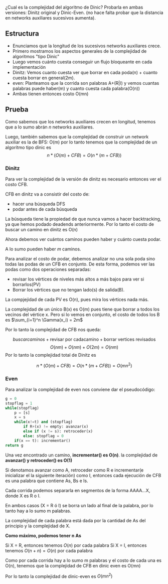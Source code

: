 ¿Cual es la complejidad del algoritmo de Dinic? Probarla en ambas versiones: Dinitz original y Dinic-Even. (no hace falta probar que la distancia en networks auxiliares sucesivos aumenta).

## Estructura
- Enunciamos que la longitud de los sucesivos networks auxiliares crece.
- Primero mostramos los aspectos generales de la complejidad de algoritmos "tipo Dinic"
- Luego vemos cuánto cuesta conseguir un flujo bloqueante en cada implementación
- Dinitz: Vemos cuanto cuesta ver que borrar en cada poda(n) + cuanto cuesta borrar en general(2m).
- even: Planteamos que la corrida son palabras A+(R|I) y vemos cuantas palabras puede haber(m) y cuanto cuesta cada palabra(O(n))
- Ambas tienen entonces costo O(mn)

## Prueba
Como sabemos que los networks auxiliares crecen en longitud, tenemos que a lo sumo abrán $n$ networks auxiliares.

Luego, también sabemos que la complejidad de construir un network auxiliar es la de BFS: O(m) por lo tanto tenemos que la complejidad de un algoritmo tipo dinic es 
$$n * (O(m) + CFB) = O(n * (m+CFB))$$

### Dinitz
Para ver la complejidad de la versión de dinitz es necesario entonces ver el costo CFB.

CFB en dinitz va a consistir del costo de:
- hacer una búsqueda DFS
- podar antes de cada búsqueda

La búsqueda tiene la propiedad de que nunca vamos a hacer backtracking, ya que hemos podado deadends anteriormente. Por lo tanto el costo de buscar un camino en dinitz es O(n)

Ahora debemos ver cuántos caminos pueden haber y cuánto cuesta podar. 

A lo sumo pueden haber $m$ caminos.

Para analizar el costo de podar, debemos analizar no una sola poda sino todas las podas de un CFB en conjunto. De esta forma, podemos ver las podas como dos operaciones separadas: 
- revisar los vértices de niveles más altos a más bajos para ver si borrarlos(PV)
- Borrar los vértices que no tengan lado(s) de salida(B).

La compjejidad de cada PV es O(n), pues mira los vértices nada más.

La complejidad de un único B(x) es O(m) pues tiene que borrar a todos los vecinos del vértice x. Pero si lo vemos en conjunto, el costo de todos los B es $\sum_{i=1}^n \Gamma(x_i) = 2m$

Por lo tanto la complejidad de CFB nos queda:

$$buscarcaminos + \text{revisar por cadacamino} + \text{borrar vertices revisados}$$
$$O(nm) + O(nm) + O(2m) = O(nm)$$
Por lo tanto la complejidad total de Dinitz es

$$n * (O(m) + CFB) = O(n * (m+CFB)) = O(mn^2)$$
### Even

Para analizar la complejidad de even nos conviene dar el pseudocódigo:

```python
g = 0
stopflag = 1
while(stopflag)
	p = [s]
	x = s
	while(x!=t) and (stopflag)
		if R+(x) != empty: avanzar(x)
		else if (x != s): retroceder(x)
		else: stopflag = 0
	if(x == t): incrementar()
return g
```

Una vez encontrado un camino, **incrementar() es O(n)**.
la complejidad de **avanzar() y retroceder() es O(1)**

Si denotamos avanzar como A, retroceder como R e incrementar(e inicializar el la siguiente iteración) como I, entonces cada ejecución de CFB es una palabra que contiene As, Bs e Is.

Cada corrida podemos separarla en segmentos de la forma AAAA...X, donde X es R o I. 

En ambos casos (X = R ó I) se borra un lado al final de la palabra, por lo tanto hay a lo sumo m palabras.

La complejidad de cada palabra está dada por la cantidad de As del principio y la complejidad de X. 

**Como máximo, podemos tener n As**

Si X = R, entonces tenemos $O(n)$ por cada palabra
Si X = I, entonces tenemos $O(n + n) = O(n)$ por cada palabra

Como por cada corrida hay a lo sumo m palabras y el costo de cada una es O(n), tenemos que la complejidad de CFB en dinic even es O(mn)

Por lo tanto la complejidad de dinic-even es $O(mn^2)$
